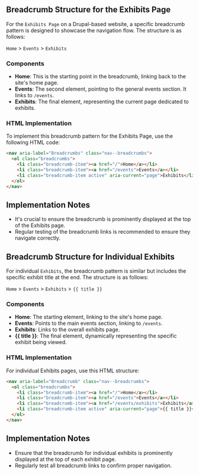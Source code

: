 
## Breadcrumb Structure for the Exhibits Page

For the `Exhibits Page` on a Drupal-based website, a specific breadcrumb pattern is designed to showcase the navigation flow. The structure is as follows:

`Home` > `Events` > `Exhibits`

### Components
- **Home**: This is the starting point in the breadcrumb, linking back to the site's home page.
- **Events**: The second element, pointing to the general events section. It links to `/events`.
- **Exhibits**: The final element, representing the current page dedicated to exhibits.

### HTML Implementation
To implement this breadcrumb pattern for the Exhibits Page, use the following HTML code:

```html
<nav aria-label="Breadcrumbs" class="nav--breadcrumbs">
  <ol class="breadcrumbs">
    <li class="breadcrumb-item"><a href="/">Home</a></li>
    <li class="breadcrumb-item"><a href="/events">Events</a></li>
    <li class="breadcrumb-item active" aria-current="page">Exhibits</li>
  </ol>
</nav>
```

## Implementation Notes
- It's crucial to ensure the breadcrumb is prominently displayed at the top of the Exhibits page.
- Regular testing of the breadcrumb links is recommended to ensure they navigate correctly.

## Breadcrumb Structure for Individual Exhibits

For individual `Exhibits`, the breadcrumb pattern is similar but includes the specific exhibit title at the end. The structure is as follows:

`Home` > `Events` > `Exhibits` > `{{ title }}`

### Components
- **Home**: The starting element, linking to the site's home page.
- **Events**: Points to the main events section, linking to `/events`.
- **Exhibits**: Links to the overall exhibits page.
- **{{ title }}**: The final element, dynamically representing the specific exhibit being viewed.

### HTML Implementation
For individual Exhibits pages, use this HTML structure:

```html
<nav aria-label="Breadcrumb" class="nav--breadcrumbs">
  <ol class="breadcrumbs">
    <li class="breadcrumb-item"><a href="/">Home</a></li>
    <li class="breadcrumb-item"><a href="/events">Events</a></li>
    <li class="breadcrumb-item"><a href="/events/exhibits">Exhibits</a></li>
    <li class="breadcrumb-item active" aria-current="page">{{ title }}</li>
  </ol>
</nav>
```

## Implementation Notes
- Ensure that the breadcrumb for individual exhibits is prominently displayed at the top of each exhibit page.
- Regularly test all breadcrumb links to confirm proper navigation.
